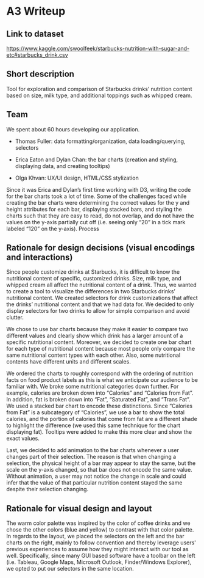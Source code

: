 # A3 Writeup

## Link to dataset

https://www.kaggle.com/swoolfeek/starbucks-nutrition-with-sugar-and-etc#starbucks_drink.csv

## Short description

Tool for exploration and comparison of Starbucks drinks’ nutrition content based on size, milk type, and additional toppings such as whipped cream.

## Team

We spent about 60 hours developing our application.

- Thomas Fuller: data formatting/organization, data loading/querying, selectors

- Erica Eaton and Dylan Chan: the bar charts (creation and styling, displaying data, and creating tooltips)

- Olga Khvan: UX/UI design, HTML/CSS stylization

Since it was Erica and Dylan’s first time working with D3, writing the code for the bar charts took a lot of time. Some of the challenges faced while creating the bar charts were determining the correct values for the y and height attributes for each bar, displaying stacked bars, and styling the charts such that they are easy to read, do not overlap, and do not have the values on the y-axis partially cut off (i.e. seeing only “20” in a tick mark labeled “120” on the y-axis).
Process

## Rationale for design decisions (visual encodings and interactions)

Since people customize drinks at Starbucks, it is difficult to know the nutritional content of specific, customized drinks. Size, milk type, and whipped cream all affect the nutritional content of a drink. Thus, we wanted to create a tool to visualize the differences in two Starbucks drinks’ nutritional content. We created selectors for drink customizations that affect the drinks’ nutritional content and that we had data for. We decided to only display selectors for two drinks to allow for simple comparison and avoid clutter.

We chose to use bar charts because they make it easier to compare two different values and clearly show which drink has a larger amount of a specific nutritional content. Moreover, we decided to create one bar chart for each type of nutritional content because most people only compare the same nutritional content types with each other. Also, some nutritional contents have different units and different scales.

We ordered the charts to roughly correspond with the ordering of nutrition facts on food product labels as this is what we anticipate our audience to be familiar with.
We broke some nutritional categories down further. For example, calories are broken down into “Calories” and “Calories from Fat”. In addition, fat is broken down into “Fat”, “Saturated Fat”, and “Trans Fat”. We used a stacked bar chart to encode these distinctions. Since “Calories from Fat” is a subcategory of “Calories”, we use a bar to show the total calories, and the portion of calories that come from fat are a different shade to highlight the difference (we used this same technique for the chart displaying fat). Tooltips were added to make this more clear and show the exact values.

Last, we decided to add animation to the bar charts whenever a user changes part of their selection. The reason is that when changing a selection, the physical height of a bar may appear to stay the same, but the scale on the y-axis changed, so that bar does not encode the same value. Without animation, a user may not notice the change in scale and could infer that the value of that particular nutrition content stayed the same despite their selection changing.

## Rationale for visual design and layout

The warm color palette was inspired by the color of coffee drinks and we chose the other colors (blue and yellow) to contrast with that color palette. In regards to the layout, we placed the selectors on the left and the bar charts on the right, mainly to follow convention and thereby leverage users' previous experiences to assume how they might interact with our tool as well. Specifically, since many GUI based software have a toolbar on the left (i.e. Tableau, Google Maps, Microsoft Outlook, Finder/Windows Explorer), we opted to put our selectors in the same location.
